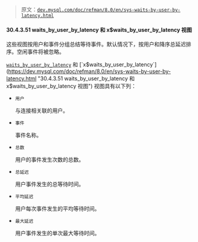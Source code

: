 > 原文：[`dev.mysql.com/doc/refman/8.0/en/sys-waits-by-user-by-latency.html`](https://dev.mysql.com/doc/refman/8.0/en/sys-waits-by-user-by-latency.html)

#### 30.4.3.51 waits_by_user_by_latency 和 x$waits_by_user_by_latency 视图

这些视图按用户和事件分组总结等待事件。默认情况下，按用户和降序总延迟排序。空闲事件将被忽略。

[`waits_by_user_by_latency`](https://dev.mysql.com/doc/refman/8.0/en/sys-waits-by-user-by-latency.html "30.4.3.51 waits_by_user_by_latency 和 x$waits_by_user_by_latency 视图") 和 [`x$waits_by_user_by_latency`](https://dev.mysql.com/doc/refman/8.0/en/sys-waits-by-user-by-latency.html "30.4.3.51 waits_by_user_by_latency 和 x$waits_by_user_by_latency 视图") 视图具有以下列：

+   `用户`

    与连接相关联的用户。

+   `事件`

    事件名称。

+   `总数`

    用户的事件发生次数的总数。

+   `总延迟`

    用户事件发生的总等待时间。

+   `平均延迟`

    用户每次事件发生的平均等待时间。

+   `最大延迟`

    用户事件发生的单次最大等待时间。
